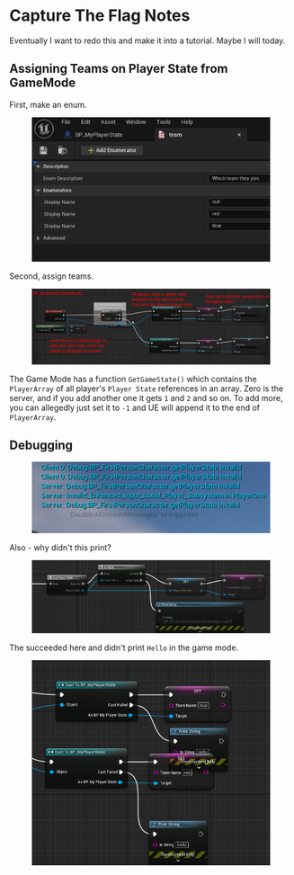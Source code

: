 # Capture The Flag Notes

Eventually I want to redo this and make it into a tutorial. Maybe I will today.

## Assigning Teams on Player State from GameMode

First, make an enum.

<figure><img src="../../../.gitbook/assets/image (7).png" alt=""><figcaption></figcaption></figure>

Second, assign teams.&#x20;

<figure><img src="../../../.gitbook/assets/2024-07-03_10-20.jpg" alt=""><figcaption></figcaption></figure>

The Game Mode has a function `GetGameState()` which contains the `PlayerArray` of all player's `Player State` references in an array. Zero is the server, and if you add another one it gets `1` and `2` and so on. To add more, you can allegedly just set it to `-1` and UE will append it to the end of `PlayerArray`.&#x20;

## Debugging

<figure><img src="../../../.gitbook/assets/image (4).png" alt=""><figcaption></figcaption></figure>

Also - why didn't this print?

<figure><img src="../../../.gitbook/assets/image (5).png" alt=""><figcaption></figcaption></figure>

The succeeded here and didn't print `Hello` in the game mode.

<figure><img src="../../../.gitbook/assets/image (6).png" alt=""><figcaption></figcaption></figure>
